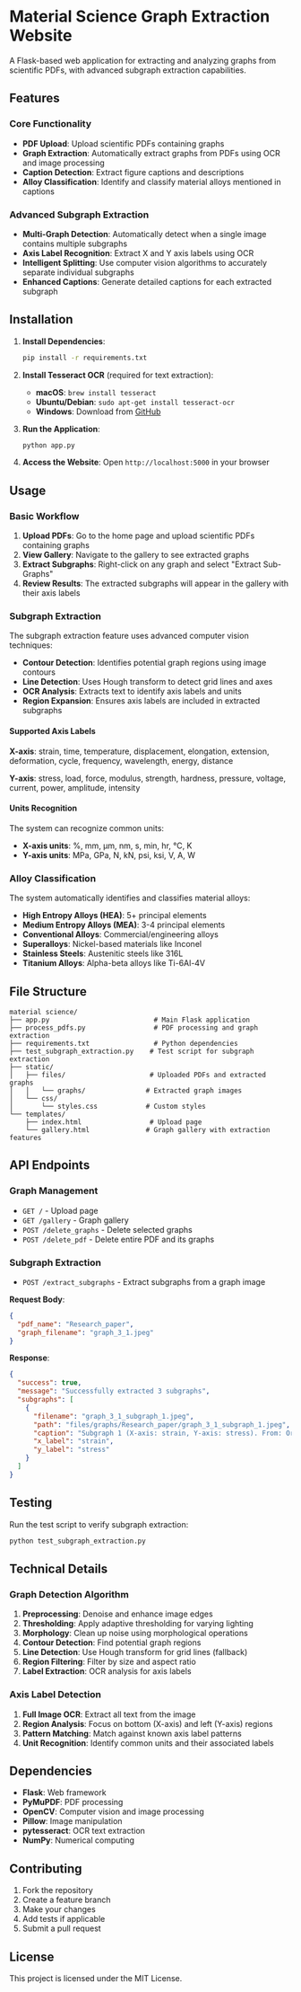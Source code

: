 # Material Science Graph Extraction Website

A Flask-based web application for extracting and analyzing graphs from scientific PDFs, with advanced subgraph extraction capabilities.

## Features

### Core Functionality
- **PDF Upload**: Upload scientific PDFs containing graphs
- **Graph Extraction**: Automatically extract graphs from PDFs using OCR and image processing
- **Caption Detection**: Extract figure captions and descriptions
- **Alloy Classification**: Identify and classify material alloys mentioned in captions

### Advanced Subgraph Extraction
- **Multi-Graph Detection**: Automatically detect when a single image contains multiple subgraphs
- **Axis Label Recognition**: Extract X and Y axis labels using OCR
- **Intelligent Splitting**: Use computer vision algorithms to accurately separate individual subgraphs
- **Enhanced Captions**: Generate detailed captions for each extracted subgraph

## Installation

1. **Install Dependencies**:
   ```bash
   pip install -r requirements.txt
   ```

2. **Install Tesseract OCR** (required for text extraction):
   - **macOS**: `brew install tesseract`
   - **Ubuntu/Debian**: `sudo apt-get install tesseract-ocr`
   - **Windows**: Download from [GitHub](https://github.com/UB-Mannheim/tesseract/wiki)

3. **Run the Application**:
   ```bash
   python app.py
   ```

4. **Access the Website**: Open `http://localhost:5000` in your browser

## Usage

### Basic Workflow

1. **Upload PDFs**: Go to the home page and upload scientific PDFs containing graphs
2. **View Gallery**: Navigate to the gallery to see extracted graphs
3. **Extract Subgraphs**: Right-click on any graph and select "Extract Sub-Graphs"
4. **Review Results**: The extracted subgraphs will appear in the gallery with their axis labels

### Subgraph Extraction

The subgraph extraction feature uses advanced computer vision techniques:

- **Contour Detection**: Identifies potential graph regions using image contours
- **Line Detection**: Uses Hough transform to detect grid lines and axes
- **OCR Analysis**: Extracts text to identify axis labels and units
- **Region Expansion**: Ensures axis labels are included in extracted subgraphs

#### Supported Axis Labels

**X-axis**: strain, time, temperature, displacement, elongation, extension, deformation, cycle, frequency, wavelength, energy, distance

**Y-axis**: stress, load, force, modulus, strength, hardness, pressure, voltage, current, power, amplitude, intensity

#### Units Recognition

The system can recognize common units:
- **X-axis units**: %, mm, μm, nm, s, min, hr, °C, K
- **Y-axis units**: MPa, GPa, N, kN, psi, ksi, V, A, W

### Alloy Classification

The system automatically identifies and classifies material alloys:

- **High Entropy Alloys (HEA)**: 5+ principal elements
- **Medium Entropy Alloys (MEA)**: 3-4 principal elements  
- **Conventional Alloys**: Commercial/engineering alloys
- **Superalloys**: Nickel-based materials like Inconel
- **Stainless Steels**: Austenitic steels like 316L
- **Titanium Alloys**: Alpha-beta alloys like Ti-6Al-4V

## File Structure

```
material science/
├── app.py                          # Main Flask application
├── process_pdfs.py                 # PDF processing and graph extraction
├── requirements.txt                # Python dependencies
├── test_subgraph_extraction.py    # Test script for subgraph extraction
├── static/
│   ├── files/                     # Uploaded PDFs and extracted graphs
│   │   └── graphs/               # Extracted graph images
│   └── css/
│       └── styles.css            # Custom styles
└── templates/
    ├── index.html                 # Upload page
    └── gallery.html              # Graph gallery with extraction features
```

## API Endpoints

### Graph Management
- `GET /` - Upload page
- `GET /gallery` - Graph gallery
- `POST /delete_graphs` - Delete selected graphs
- `POST /delete_pdf` - Delete entire PDF and its graphs

### Subgraph Extraction
- `POST /extract_subgraphs` - Extract subgraphs from a graph image

**Request Body**:
```json
{
  "pdf_name": "Research_paper",
  "graph_filename": "graph_3_1.jpeg"
}
```

**Response**:
```json
{
  "success": true,
  "message": "Successfully extracted 3 subgraphs",
  "subgraphs": [
    {
      "filename": "graph_3_1_subgraph_1.jpeg",
      "path": "files/graphs/Research_paper/graph_3_1_subgraph_1.jpeg",
      "caption": "Subgraph 1 (X-axis: strain, Y-axis: stress). From: Original caption...",
      "x_label": "strain",
      "y_label": "stress"
    }
  ]
}
```

## Testing

Run the test script to verify subgraph extraction:

```bash
python test_subgraph_extraction.py
```

## Technical Details

### Graph Detection Algorithm

1. **Preprocessing**: Denoise and enhance image edges
2. **Thresholding**: Apply adaptive thresholding for varying lighting
3. **Morphology**: Clean up noise using morphological operations
4. **Contour Detection**: Find potential graph regions
5. **Line Detection**: Use Hough transform for grid lines (fallback)
6. **Region Filtering**: Filter by size and aspect ratio
7. **Label Extraction**: OCR analysis for axis labels

### Axis Label Detection

1. **Full Image OCR**: Extract all text from the image
2. **Region Analysis**: Focus on bottom (X-axis) and left (Y-axis) regions
3. **Pattern Matching**: Match against known axis label patterns
4. **Unit Recognition**: Identify common units and their associated labels

## Dependencies

- **Flask**: Web framework
- **PyMuPDF**: PDF processing
- **OpenCV**: Computer vision and image processing
- **Pillow**: Image manipulation
- **pytesseract**: OCR text extraction
- **NumPy**: Numerical computing

## Contributing

1. Fork the repository
2. Create a feature branch
3. Make your changes
4. Add tests if applicable
5. Submit a pull request

## License

This project is licensed under the MIT License. 